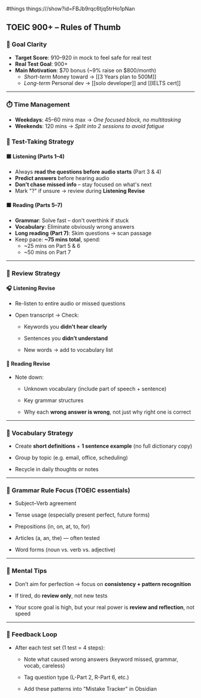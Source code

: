 #things things:///show?id=FBJb9rqc6tjq5trHo1pNan
## TOEIC 900+ – Rules of Thumb

### 🎯 Goal Clarity
- **Target Score**: 910–920 in mock to feel safe for real test
- **Real Test Goal**: 900+
- **Main Motivation**: $70 bonus (~9% raise on $800/month)
    - *Short-term* Money toward -> [[3 Years plan to 500M]]
    - *Long-term* Personal dev -> [[solo developer]] and [[IELTS cert]]
---
### ⏱️ Time Management
- **Weekdays**: 45–60 mins max → *One focused block, no multitasking*
- **Weekends**: 120 mins → *Split into 2 sessions to avoid fatigue*
### 🧪 Test-Taking Strategy

#### 🟦 Listening (Parts 1–4)
- Always **read the questions before audio starts** (Part 3 & 4)
- **Predict answers** before hearing audio
- **Don't chase missed info** – stay focused on what's next    
- Mark "?" if unsure → review during **Listening Revise**
#### 🟧 Reading (Parts 5–7)
- **Grammar**: Solve fast – don't overthink if stuck
- **Vocabulary**: Eliminate obviously wrong answers
- **Long reading (Part 7)**: Skim questions → scan passage
- Keep pace: **~75 mins total**, spend:
    - ~25 mins on Part 5 & 6
    - ~50 mins on Part 7
---

### 🔁 Review Strategy

#### 🎧 Listening Revise

- Re-listen to entire audio or missed questions
    
- Open transcript → Check:
    
    - Keywords you **didn't hear clearly**
        
    - Sentences you **didn’t understand**
        
    - New words → add to vocabulary list
        

#### 📖 Reading Revise

- Note down:
    
    - Unknown vocabulary (include part of speech + sentence)
        
    - Key grammar structures
        
    - Why each **wrong answer is wrong**, not just why right one is correct
        

---

### 📘 Vocabulary Strategy

- Create **short definitions** + **1 sentence example** (no full dictionary copy)
    
- Group by topic (e.g. email, office, scheduling)
    
- Recycle in daily thoughts or notes
    

---

### 🧱 Grammar Rule Focus (TOEIC essentials)

- Subject–Verb agreement
    
- Tense usage (especially present perfect, future forms)
    
- Prepositions (in, on, at, to, for)
    
- Articles (a, an, the) — often tested
    
- Word forms (noun vs. verb vs. adjective)
    

---

### 🧠 Mental Tips

- Don’t aim for perfection → focus on **consistency + pattern recognition**
    
- If tired, do **review only**, not new tests
    
- Your score goal is high, but your real power is **review and reflection**, not speed
    

---

### 🔂 Feedback Loop

- After each test set (1 test = 4 steps):
    
    - Note what caused wrong answers (keyword missed, grammar, vocab, careless)
        
    - Tag question type (L-Part 2, R-Part 6, etc.)
        
    - Add these patterns into "Mistake Tracker" in Obsidian